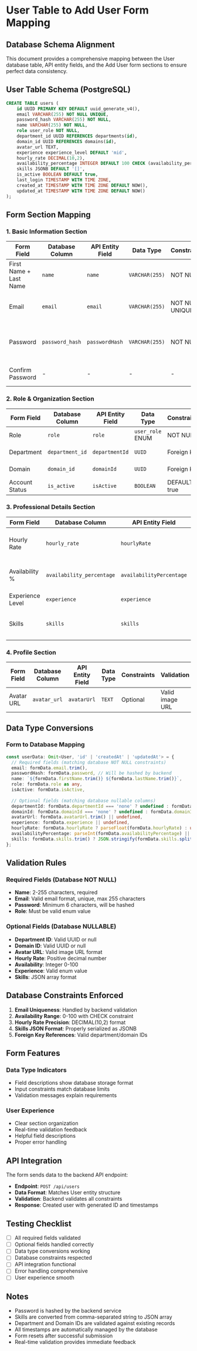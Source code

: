 # User Table to Add User Form Mapping

## Database Schema Alignment

This document provides a comprehensive mapping between the User database table, API entity fields, and the Add User form sections to ensure perfect data consistency.

## User Table Schema (PostgreSQL)

```sql
CREATE TABLE users (
    id UUID PRIMARY KEY DEFAULT uuid_generate_v4(),
    email VARCHAR(255) NOT NULL UNIQUE,
    password_hash VARCHAR(255) NOT NULL,
    name VARCHAR(255) NOT NULL,
    role user_role NOT NULL,
    department_id UUID REFERENCES departments(id),
    domain_id UUID REFERENCES domains(id),
    avatar_url TEXT,
    experience experience_level DEFAULT 'mid',
    hourly_rate DECIMAL(10,2),
    availability_percentage INTEGER DEFAULT 100 CHECK (availability_percentage >= 0 AND availability_percentage <= 100),
    skills JSONB DEFAULT '[]',
    is_active BOOLEAN DEFAULT true,
    last_login TIMESTAMP WITH TIME ZONE,
    created_at TIMESTAMP WITH TIME ZONE DEFAULT NOW(),
    updated_at TIMESTAMP WITH TIME ZONE DEFAULT NOW()
);
```

## Form Section Mapping

### 1. Basic Information Section
| **Form Field** | **Database Column** | **API Entity Field** | **Data Type** | **Constraints** | **Validation** |
|----------------|---------------------|---------------------|---------------|-----------------|----------------|
| First Name + Last Name | `name` | `name` | `VARCHAR(255)` | NOT NULL | Required, 2-255 chars |
| Email | `email` | `email` | `VARCHAR(255)` | NOT NULL, UNIQUE | Required, valid email, unique |
| Password | `password_hash` | `passwordHash` | `VARCHAR(255)` | NOT NULL | Required, min 6 chars, hashed by backend |
| Confirm Password | - | - | - | - | Must match password |

### 2. Role & Organization Section
| **Form Field** | **Database Column** | **API Entity Field** | **Data Type** | **Constraints** | **Validation** |
|----------------|---------------------|---------------------|---------------|-----------------|----------------|
| Role | `role` | `role` | `user_role` ENUM | NOT NULL | Required, valid enum value |
| Department | `department_id` | `departmentId` | `UUID` | Foreign Key | Optional, valid department ID |
| Domain | `domain_id` | `domainId` | `UUID` | Foreign Key | Optional, valid domain ID |
| Account Status | `is_active` | `isActive` | `BOOLEAN` | DEFAULT true | Active/Inactive selection |

### 3. Professional Details Section
| **Form Field** | **Database Column** | **API Entity Field** | **Data Type** | **Constraints** | **Validation** |
|----------------|---------------------|---------------------|---------------|-----------------|----------------|
| Hourly Rate | `hourly_rate` | `hourlyRate` | `DECIMAL(10,2)` | Optional | Positive number, max 999999.99 |
| Availability % | `availability_percentage` | `availabilityPercentage` | `INTEGER` | DEFAULT 100, CHECK 0-100 | 0-100 range |
| Experience Level | `experience` | `experience` | `experience_level` ENUM | DEFAULT 'mid' | Valid enum value |
| Skills | `skills` | `skills` | `JSONB` | DEFAULT '[]' | Comma-separated, stored as JSON array |

### 4. Profile Section
| **Form Field** | **Database Column** | **API Entity Field** | **Data Type** | **Constraints** | **Validation** |
|----------------|---------------------|---------------------|---------------|-----------------|----------------|
| Avatar URL | `avatar_url` | `avatarUrl` | `TEXT` | Optional | Valid image URL |

## Data Type Conversions

### Form to Database Mapping
```typescript
const userData: Omit<User, 'id' | 'createdAt' | 'updatedAt'> = {
  // Required fields (matching database NOT NULL constraints)
  email: formData.email.trim(),
  passwordHash: formData.password, // Will be hashed by backend
  name: `${formData.firstName.trim()} ${formData.lastName.trim()}`,
  role: formData.role as any,
  isActive: formData.isActive,
  
  // Optional fields (matching database nullable columns)
  departmentId: formData.departmentId === 'none' ? undefined : formData.departmentId,
  domainId: formData.domainId === 'none' ? undefined : formData.domainId,
  avatarUrl: formData.avatarUrl.trim() || undefined,
  experience: formData.experience || undefined,
  hourlyRate: formData.hourlyRate ? parseFloat(formData.hourlyRate) : undefined,
  availabilityPercentage: parseInt(formData.availabilityPercentage) || 100,
  skills: formData.skills.trim() ? JSON.stringify(formData.skills.split(',').map(s => s.trim())) : undefined
};
```

## Validation Rules

### Required Fields (Database NOT NULL)
- **Name**: 2-255 characters, required
- **Email**: Valid email format, unique, max 255 characters
- **Password**: Minimum 6 characters, will be hashed
- **Role**: Must be valid enum value

### Optional Fields (Database NULLABLE)
- **Department ID**: Valid UUID or null
- **Domain ID**: Valid UUID or null  
- **Avatar URL**: Valid image URL format
- **Hourly Rate**: Positive decimal number
- **Availability**: Integer 0-100
- **Experience**: Valid enum value
- **Skills**: JSON array format

## Database Constraints Enforced

1. **Email Uniqueness**: Handled by backend validation
2. **Availability Range**: 0-100 with CHECK constraint
3. **Hourly Rate Precision**: DECIMAL(10,2) format
4. **Skills JSON Format**: Properly serialized as JSONB
5. **Foreign Key References**: Valid department/domain IDs

## Form Features

### Data Type Indicators
- Field descriptions show database storage format
- Input constraints match database limits
- Validation messages explain requirements

### User Experience
- Clear section organization
- Real-time validation feedback
- Helpful field descriptions
- Proper error handling

## API Integration

The form sends data to the backend API endpoint:
- **Endpoint**: `POST /api/users`
- **Data Format**: Matches User entity structure
- **Validation**: Backend validates all constraints
- **Response**: Created user with generated ID and timestamps

## Testing Checklist

- [ ] All required fields validated
- [ ] Optional fields handled correctly
- [ ] Data type conversions working
- [ ] Database constraints respected
- [ ] API integration functional
- [ ] Error handling comprehensive
- [ ] User experience smooth

## Notes

- Password is hashed by the backend service
- Skills are converted from comma-separated string to JSON array
- Department and Domain IDs are validated against existing records
- All timestamps are automatically managed by the database
- Form resets after successful submission
- Real-time validation provides immediate feedback

